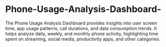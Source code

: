 # Phone-Usage-Analysis-Dashboard-
The Phone Usage Analysis Dashboard provides insights into user screen time, app usage patterns, call durations, and data consumption trends. It helps analyze daily, weekly, and monthly phone activity, highlighting time spent on streaming, social media, productivity apps, and other categories. 
